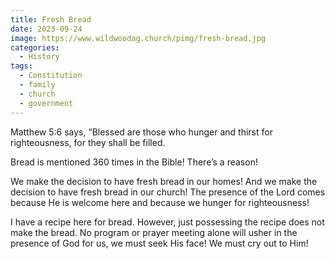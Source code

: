 ```yaml
---
title: Fresh Bread
date: 2023-09-24
image: https://www.wildwoodag.church/pimg/fresh-bread.jpg
categories:
  - History
tags:
  - Constitution
  - family
  - church
  - government
---
```


Matthew 5:6 says, “Blessed are those who hunger and thirst for righteousness, for they shall be filled.

Bread is mentioned 360 times in the Bible! There’s a reason!

We make the decision to have fresh bread in our homes! And we make the decision to have fresh bread in our church! The presence of the Lord comes because He is welcome here and because we hunger for righteousness!

I have a recipe here for bread. However, just possessing the recipe does not make the bread. No program or prayer meeting alone will usher in the presence of God for us, we must seek His face! We must cry out to Him!

